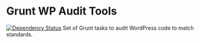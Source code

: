 # Grunt WP Audit Tools
[![Dependency Status](https://david-dm.org/usatoday-smb/grunt-wp-audit.svg)](https://david-dm.org/usatoday-smb/grunt-wp-audit)
Set of Grunt tasks to audit WordPress code to match standards.

